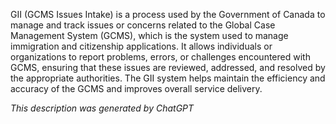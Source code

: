 GII (GCMS Issues Intake) is a process used by the Government of Canada to manage and track issues or concerns related to the Global Case Management System (GCMS), which is the system used to manage immigration and citizenship applications. It allows individuals or organizations to report problems, errors, or challenges encountered with GCMS, ensuring that these issues are reviewed, addressed, and resolved by the appropriate authorities. The GII system helps maintain the efficiency and accuracy of the GCMS and improves overall service delivery.

*This description was generated by ChatGPT*
